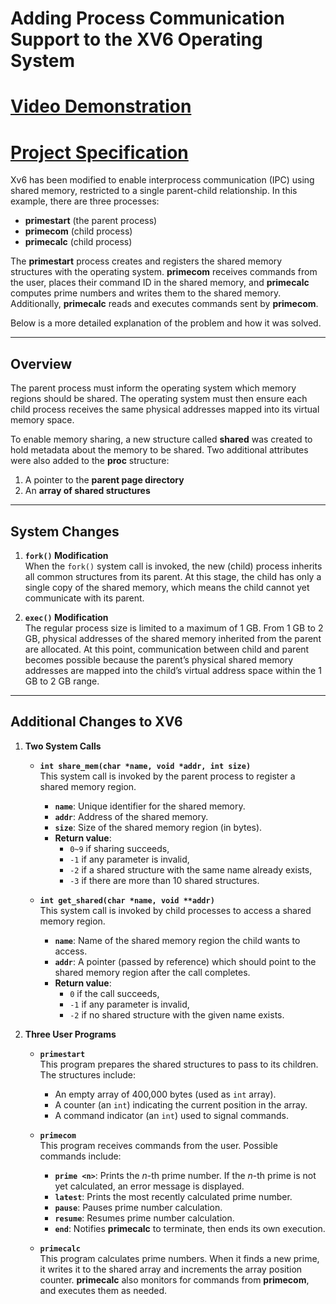 # Adding Process Communication Support to the XV6 Operating System

# [Video Demonstration](https://drive.google.com/file/d/1XphjlcFuXzx-v_BjJrwVY3OILzRrkXUP/view?usp=drive_link)
# [Project Specification](OS-Domaći3.pdf)

Xv6 has been modified to enable interprocess communication (IPC) using shared memory, restricted to a single parent-child relationship. In this example, there are three processes:
- **primestart** (the parent process)
- **primecom** (child process)
- **primecalc** (child process)

The **primestart** process creates and registers the shared memory structures with the operating system. **primecom** receives commands from the user, places their command ID in the shared memory, and **primecalc** computes prime numbers and writes them to the shared memory. Additionally, **primecalc** reads and executes commands sent by **primecom**.

Below is a more detailed explanation of the problem and how it was solved.

---

## Overview

The parent process must inform the operating system which memory regions should be shared. The operating system must then ensure each child process receives the same physical addresses mapped into its virtual memory space.

To enable memory sharing, a new structure called **shared** was created to hold metadata about the memory to be shared. Two additional attributes were also added to the **proc** structure:
1. A pointer to the **parent page directory**  
2. An **array of shared structures**

---

## System Changes

1. **`fork()` Modification**  
   When the `fork()` system call is invoked, the new (child) process inherits all common structures from its parent. At this stage, the child has only a single copy of the shared memory, which means the child cannot yet communicate with its parent.

2. **`exec()` Modification**  
   The regular process size is limited to a maximum of 1 GB. From 1 GB to 2 GB, physical addresses of the shared memory inherited from the parent are allocated. At this point, communication between child and parent becomes possible because the parent’s physical shared memory addresses are mapped into the child’s virtual address space within the 1 GB to 2 GB range.

---

## Additional Changes to XV6

1. **Two System Calls**

   - **`int share_mem(char *name, void *addr, int size)`**  
     This system call is invoked by the parent process to register a shared memory region.  
     - **`name`**: Unique identifier for the shared memory.  
     - **`addr`**: Address of the shared memory.  
     - **`size`**: Size of the shared memory region (in bytes).  
     - **Return value**:  
       - `0~9` if sharing succeeds,  
       - `-1` if any parameter is invalid,  
       - `-2` if a shared structure with the same name already exists,  
       - `-3` if there are more than 10 shared structures.

   - **`int get_shared(char *name, void **addr)`**  
     This system call is invoked by child processes to access a shared memory region.  
     - **`name`**: Name of the shared memory region the child wants to access.  
     - **`addr`**: A pointer (passed by reference) which should point to the shared memory region after the call completes.  
     - **Return value**:  
       - `0` if the call succeeds,  
       - `-1` if any parameter is invalid,  
       - `-2` if no shared structure with the given name exists.

2. **Three User Programs**

   - **`primestart`**  
     This program prepares the shared structures to pass to its children. The structures include:  
       - An empty array of 400,000 bytes (used as `int` array).  
       - A counter (an `int`) indicating the current position in the array.  
       - A command indicator (an `int`) used to signal commands.

   - **`primecom`**  
     This program receives commands from the user. Possible commands include:  
       - **`prime <n>`**: Prints the *n*-th prime number. If the *n*-th prime is not yet calculated, an error message is displayed.  
       - **`latest`**: Prints the most recently calculated prime number.  
       - **`pause`**: Pauses prime number calculation.  
       - **`resume`**: Resumes prime number calculation.  
       - **`end`**: Notifies **primecalc** to terminate, then ends its own execution.

   - **`primecalc`**  
     This program calculates prime numbers. When it finds a new prime, it writes it to the shared array and increments the array position counter. **primecalc** also monitors for commands from **primecom**, and executes them as needed.

